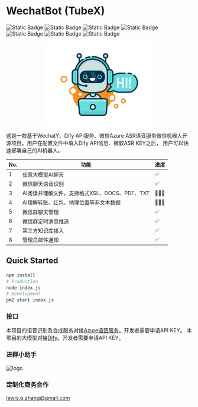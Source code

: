 # WechatBot (TubeX)

![Static Badge](https://img.shields.io/badge/21.0%2B-x?style=flat&logo=Node.js&logoColor=green&label=Node.js&color=green)
![Static Badge](https://img.shields.io/badge/1.20.0%2B-x?style=flat&logo=Wechat&logoColor=green&label=WechatY&color=green)
![Static Badge](https://img.shields.io/badge/1.14%2B-x?style=flat&logo=github&logoColor=whitee&label=wechat4u&color=orange)
![Static Badge](https://img.shields.io/badge/v3-x?style=flat&logo=github&logoColor=white&label=silk-v3-decoder&color=purple)
![Static Badge](https://img.shields.io/badge/6.1.1-x?style=flat&logo=ffmpeg&logoColor=orange&label=ffmpeg&color=orange)
![Static Badge](https://img.shields.io/badge/cognitiveservices_speech-x?style=flat&logo=microsoft&logoColor=blue&label=Azure&color=blue)
![Static Badge](https://img.shields.io/badge/Doubao-x?style=flat&logo=Dify&logoColor=white&label=Dify&color=darkgreen)

<div align="center">
<img src="public/bot.jpg" alt="logo" width="300"/>
</div>

这是一款基于WechatY、Dify API服务、微软Azure ASR语音服务微信机器人开源项目。用户在配置文件中填入Dify API信息、微软ASR KEY之后，
用户可以快速部署自己的AI机器人。

|No.|功能|进度|
|--|--|--|
|1|任意大模型AI聊天|✅|
|2|微信聊天语音识别|✅|
|3|AI阅读并理解文件，支持格式XSL、DOCS、PDF、TXT|🏃🏻‍♀️|
|4|AI理解转账、红包、地理位置等非文本数据|🏃🏻‍♀️|
|5|微信群聊天管理|✅|
|6|微信群定时消息推送|✅|
|7|第三方知识库接入|✅|
|8|管理员邮件通知|✅|


## Quick Started

```bash
npm install
# Production
node index.js
# Development
pm2 start index.js
```

### 接口

本项目的语音识别及合成服务对接[Azure语音服务](https://azure.microsoft.com/zh-cn/free/ai-services/)。开发者需要申请API KEY。
本项目的大模型对接[Dify](https://dify.ai)。开发者需要申请API KEY。

### 进群小助手

<img src="https://www.tubex.chat/service.jpg" alt="logo" width="300"/>

### 定制化商务合作

lewis.q.zhang@gmail.com